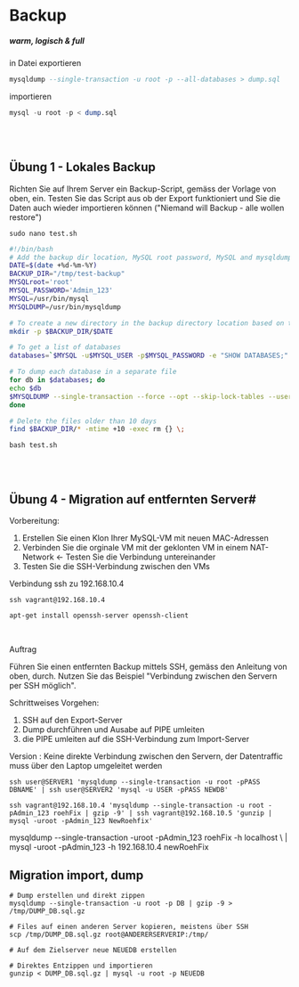 # Backup



##### warm, logisch & full

in Datei exportieren
```sql
mysqldump --single-transaction -u root -p --all-databases > dump.sql
```

importieren
```sql
mysql -u root -p < dump.sql
```

<br>
<br>

##  Übung 1 - Lokales Backup

Richten Sie auf Ihrem Server ein Backup-Script, gemäss der Vorlage von oben, ein. Testen Sie das Script aus ob der Export funktioniert und Sie die Daten auch wieder importieren können ("Niemand will Backup - alle wollen restore")

```terminal
sudo nano test.sh
```

```bash
#!/bin/bash
# Add the backup dir location, MySQL root password, MySQL and mysqldump location
DATE=$(date +%d-%m-%Y)
BACKUP_DIR="/tmp/test-backup"
MYSQLroot='root'
MYSQL_PASSWORD='Admin_123'
MYSQL=/usr/bin/mysql
MYSQLDUMP=/usr/bin/mysqldump

# To create a new directory in the backup directory location based on the date
mkdir -p $BACKUP_DIR/$DATE

# To get a list of databases
databases=`$MYSQL -u$MYSQL_USER -p$MYSQL_PASSWORD -e "SHOW DATABASES;" | grep -Ev "(Database|information_schema)"`

# To dump each database in a separate file
for db in $databases; do
echo $db
$MYSQLDUMP --single-transaction --force --opt --skip-lock-tables --user=$MYSQL_USER -p$MYSQL_PASSWORD --databases $db | gzip > "$BACKUP_DIR/$DATE/$db.sql.gz"
done

# Delete the files older than 10 days
find $BACKUP_DIR/* -mtime +10 -exec rm {} \;
```

```
bash test.sh
```

<br>
<br>


##  Übung 4 - Migration auf entfernten Server#

Vorbereitung:

1. Erstellen Sie einen Klon Ihrer MySQL-VM mit neuen MAC-Adressen
2. Verbinden Sie die orginale VM mit der geklonten VM in einem NAT-Network <- Testen Sie die Verbindung untereinander
3. Testen Sie die SSH-Verbindung zwischen den VMs

Verbindung ssh zu 192.168.10.4

```
ssh vagrant@192.168.10.4
```

```
apt-get install openssh-server openssh-client
```

<br>


Auftrag

Führen Sie einen entfernten Backup mittels SSH, gemäss den Anleitung von oben, durch. Nutzen Sie das Beispiel "Verbindung zwischen den Servern per SSH möglich".

Schrittweises Vorgehen:

1. SSH auf den Export-Server
2. Dump durchführen und Ausabe auf PIPE umleiten
3. die PIPE umleiten auf die SSH-Verbindung zum Import-Server


Version : Keine direkte Verbindung zwischen den Servern, der Datentraffic muss über den Laptop umgeleitet werden

```
ssh user@SERVER1 'mysqldump --single-transaction -u root -pPASS DBNAME' | ssh user@SERVER2 'mysql -u USER -pPASS NEWDB'
```


```
ssh vagrant@192.168.10.4 'mysqldump --single-transaction -u root -pAdmin_123 roehFix | gzip -9' | ssh vagrant@192.168.10.5 'gunzip | mysql -uroot -pAdmin_123 NewRoehfix'
```




mysqldump --single-transaction -uroot -pAdmin_123 roehFix -h localhost \ | mysql -uroot -pAdmin_123 -h 192.168.10.4 newRoehFix



## Migration import, dump

```
# Dump erstellen und direkt zippen
mysqldump --single-transaction -u root -p DB | gzip -9 > /tmp/DUMP_DB.sql.gz

# Files auf einen anderen Server kopieren, meistens über SSH
scp /tmp/DUMP_DB.sql.gz root@ANDERERSERVERIP:/tmp/

# Auf dem Zielserver neue NEUEDB erstellen

# Direktes Entzippen und importieren
gunzip < DUMP_DB.sql.gz | mysql -u root -p NEUEDB
```